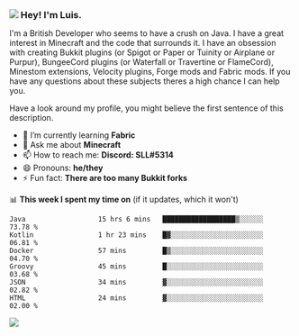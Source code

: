 <h3 style="margin: auto;"><img src="https://avatars.githubusercontent.com/u/39528861?s=48&v=4" ></img> Hey! I'm Luis.</h3>

I'm a British Developer who seems to have a crush on Java. I have a great interest in Minecraft and the code that surrounds it. I have an obsession with creating Bukkit plugins (or Spigot or Paper or Tuinity or Airplane or Purpur), BungeeCord plugins (or Waterfall or Travertine or FlameCord), Minestom extensions, Velocity plugins, Forge mods and Fabric mods. If you have any questions about these subjects theres a high chance I can help you.
  
Have a look around my profile, you might believe the first sentence of this description.

- 🌱 I’m currently learning **Fabric**
- 💬 Ask me about **Minecraft**
- 📫 How to reach me: **Discord: SLL#5314**
- 😄 Pronouns: **he/they**
- ⚡ Fun fact: **There are too many Bukkit forks**

📊 **This week I spent my time on** (if it updates, which it won't)
<!--START_SECTION:waka-->

```text
Java                  15 hrs 6 mins   ██████████████████▒░░░░░░   73.78 %
Kotlin                1 hr 23 mins    █▓░░░░░░░░░░░░░░░░░░░░░░░   06.81 %
Docker                57 mins         █▒░░░░░░░░░░░░░░░░░░░░░░░   04.70 %
Groovy                45 mins         █░░░░░░░░░░░░░░░░░░░░░░░░   03.68 %
JSON                  34 mins         ▓░░░░░░░░░░░░░░░░░░░░░░░░   02.82 %
HTML                  24 mins         ▓░░░░░░░░░░░░░░░░░░░░░░░░   02.00 %
```

<!--END_SECTION:waka-->

<a href="https://sllcoding.dev"><img src="https://github-readme-stats.vercel.app/api?username=SLLCoding&show_icons=true&theme=great-gatsby" /></a>
